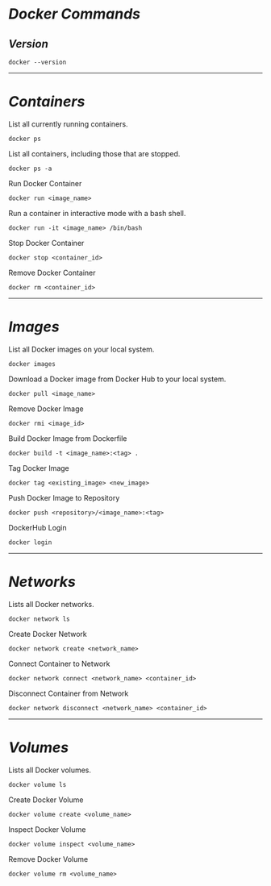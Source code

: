 # _Docker Commands_

## _Version_
```
docker --version
```
---
# _Containers_
List all currently running containers.
```
docker ps
```
List all containers, including those that are stopped.
```
docker ps -a
```
Run Docker Container
```
docker run <image_name>
```
Run a container in interactive mode with a bash shell.
```
docker run -it <image_name> /bin/bash
```
Stop Docker Container
```
docker stop <container_id>
```
Remove Docker Container
```
docker rm <container_id>
```
---
# _Images_
List all Docker images on your local system.
```
docker images
```
Download a Docker image from Docker Hub to your local system.
```
docker pull <image_name>
```
Remove Docker Image
```
docker rmi <image_id>
```
Build Docker Image from Dockerfile
```
docker build -t <image_name>:<tag> .
```
Tag Docker Image
```
docker tag <existing_image> <new_image>
```

Push Docker Image to Repository
```
docker push <repository>/<image_name>:<tag>
```
DockerHub Login
```
docker login
```
---
# _Networks_
Lists all Docker networks.
```
docker network ls
```
Create Docker Network
```
docker network create <network_name>
```
Connect Container to Network
```
docker network connect <network_name> <container_id>
```
Disconnect Container from Network
```
docker network disconnect <network_name> <container_id>
```
---
# _Volumes_
Lists all Docker volumes.
```
docker volume ls
```

Create Docker Volume
```
docker volume create <volume_name>
```

Inspect Docker Volume
```
docker volume inspect <volume_name>
```

Remove Docker Volume
```
docker volume rm <volume_name>
```
